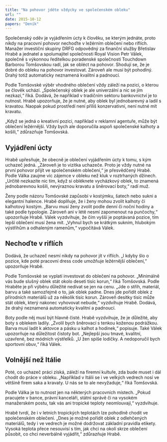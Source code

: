 ```yaml
---
title: "Na pohovor jděte vždycky ve společenském obleku"
url: ""
date: 2015-10-12
papers: "Deník"
---
```


Společenský oděv je vyjádřením úcty k člověku, se kterým jednáte, proto nikdy na pracovní pohovor nechoďte v ležérním oblečení nebo riflích. Manažer investiční skupiny DRFG odpovědný za finanční služby Břetislav Hrabě a jednatel a spolumajitel společnosti Royal Vision Petr Válek, společně s výkonnou ředitelkou poradenské společnosti Touchdown Barborou Tomšovskou radí, jak se obléct na pohovor. Shodují se, že je dobré do obleku na pohovor investovat. Zároveň ale musí být pohodlný. Drahý totiž automaticky neznamená kvalitní a padnoucí.

Podle Tomšovské výběr vhodného oblečení vždy záleží na pozici, o kterou se člověk uchází. „Společenský oblek je ale univerzální a nic se jím nezkazí,“ říká. Dodává, že například v tradičním sektoru bankovnictví je to nutnost. Hrabě upozorňuje, že je nutné, aby oblek byl jednobarevný a ladil s kravatou. Naopak pokud prostředí není příliš konzervativní, není nutné mít kravatu.

„Když se jedná o kreativní pozici, například v reklamní agentuře, může být oblečení ležérnější. Vždy bych ale doporučila aspoň společenské kalhoty a košili,“ zdůrazňuje Tomšovská.

## Vyjádření úcty
Hrabě upřesňuje, že obecně je oblečení vyjádřením úcty k tomu, s kým uchazeč jedná.
„Zároveň je to vizitka uchazeče.
Proto je vždy nutné na první pohovor přijít ve společenském oblečení,“ je přesvědčený Hrabě.
Podle Válka zaujme víc zájemce v obleku než kluk v roztrhaných džínech.
„Určitě nezkazíte nic tím, když si obléknete vycházkový oblek, to znamená jednobarevnou košili, nevýraznou kravatu a šněrovací boty,“ radí muž.

Ženy podle názoru Tomšovské zapůsobí v kostýmku, šatech nebo sukni a elegantní halence. Hrabě doplňuje, že i ženy mohou zvolit kalhoty či kalhotový kostým. „Barvu musí ženy zvolit podle denní či noční hodiny a také podle typologie. Zároveň ani v létě nesmí zapomenout na punčochy,“ upozorňuje Hrabě.
Válek vyzdvihuje, že čím vyšší je poptávaná pozice, tím lepší oblečení musí žena mít. „Vyhnul bych se krátkým sukním, hlubokým výstřihům a odhaleným ramenům,“ vypočítává Válek.

## Nechoďte v riflích
Dodává, že uchazeč nesmí nikdy na pohovor jít v riflích. „I kdyby šlo o pozice, kde poté pracovní dress code umožňuje ležérnější oblečení,“ upozorňuje Hrabě.

Podle Tomšovské se vyplatí investovat do oblečení na pohovor. „Minimálně vás bude slušný oblek stát okolo deseti tisíc korun,“ říká Tomšovská. Podle Hraběte je při výběru důležité nedívat se jen na cenu. „Jde o střih, materiál, barvu a také samozřejmě o to, jak oblek padne. Dnes jde pořídit oblek z přírodních materiálů už za několik tisíc korun. Zároveň desítky tisíc může stát oblek, který nakonec vyhovovat nebude,“ vyzdvihuje Hrabě. Dodává, že drahý neznamená automaticky kvalitní a padnoucí.

Boty podle něj musí být hlavně čisté. Hrabě vyzdvihuje, že je důležité, aby boty s oblekem ladily. „Zvolil bych šněrovací s tenkou koženou podrážkou. Barva musí ladit k aktovce a pásku u kalhot a hodinek,“ popisuje.
Také Válek upozorňuje na důležitost čistoty bot. „Nejlepší jsou tmavé, kvalitní, uzavřené, bez módních výstřelků. „U žen spíše lodičky. A nedoporučil bych sportovní obuv,“ říká Válek.

## Volnější než Itálie
Poté, co uchazeč práci získá, záleží na firemní kultuře, zda bude muset i dál chodit do práce v obleku.
„Například v Itálii se i ve velkých vedrech nosí ve většině firem saka a kravaty. U nás se to ale nevyžaduje,“ říká Tomšovská.

Podle Válka je to nutnost jen na některých pracovních místech.
„Pokud pracujete v bance, právní kanceláři, státní správě či na vysokém manažerském postu, tak vás ani tropické teploty neomlouvají,“ vyzdvihuje.

Hrabě tvrdí, že i v letních tropických teplotách lze pohodlně chodit ve společenském oblečení.
„Dnes je možné pořídit oblek z odlehčených materiálů, tedy i ve vedrech je možné dodržovat základní pravidla etikety. Vysoká teplota přece nesouvisí s tím, jak chci na okolí skrze oblečení působit, co chci neverbálně vyjádřit,“ zdůrazňuje Hrabě.